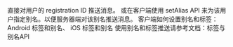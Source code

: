直接对用户的 registration ID 推送消息。 或在客户端使用 setAlias API 来为该用户指定别名。以便服务器端对该别名推送消息。
客户端如何设置别名和标签：Android 标签和别名、 iOS 标签和别名
使用别名和标签推送请参考文档：标签与别名API